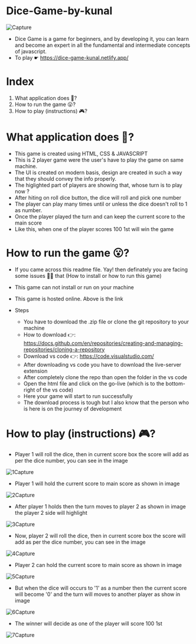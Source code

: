 # Dice-Game-by-kunal

![Capture](https://user-images.githubusercontent.com/86625941/203543065-8d57e9e5-fe12-4cdf-a8a4-e033a4e7d0d7.PNG)

- Dice Game is a game for beginners, and by developing it, you can learn and become an expert in all the fundamental and intermediate concepts of javascript.
- To play ☛ https://dice-game-kunal.netlify.app/

# Index

1. What application does 🤔?
2. How to run the game 😮?
3. How to play (instructions) 🎮️?

# What application does 🤔?

- This game is created using HTML, CSS & JAVASCRIPT
- This is 2 player game were the user's have to play the game on same machine.
- The UI is created on modern basis, design are created in such a way that they should convey the info properly.
- The higlighted part of players are showing that, whose turn is to play now ?
- After hiting on roll dice button, the dice will roll and pick one number
- The player can play many times until or unless the dice doesn't roll to 1 as number.
- Once the player played the turn and can keep the current score to the main score
- Like this, when one of the player scores 100 1st will win the game

# How to run the game 😮?

- If you came across this readme file. Yay! then  definately you are facing some issues 😮‍💨 that (How to install or how to run this game)
- This game can not install or run on your machine
- This game is hosted online. Above is the link 
- Steps
    
   - You have to download the .zip file or clone the git repository to your machine
   - How to download 👉️: https://docs.github.com/en/repositories/creating-and-managing-repositories/cloning-a-repository
   - Download vs code 👉️: https://code.visualstudio.com/
   - After downloading vs code you have to download the live-server extension
   - After completely clone the repo than open the folder in the vs code
   - Open the html file and click on the go-live (which is to the bottom-right of the vs code)
   - Here your game will start to run successfully
   - The download process is tough but I also know that the person who is here is on the journey of development
    
#  How to play (instructions) 🎮️?

- Player 1 will roll the dice, then in current score box the score will add as per the dice number, you can see in the image

![1Capture](https://user-images.githubusercontent.com/86625941/203559309-88f4a6dc-e9ec-406f-98cf-5d70dff022e2.PNG)

- Player 1 will hold the current score to main score as shown in image

![2Capture](https://user-images.githubusercontent.com/86625941/203559868-e4a0cbee-e349-4c63-9273-365a245aea79.PNG)

- After player 1 holds then the turn moves to player 2 as shown in image the player 2 side will highlight

![3Capture](https://user-images.githubusercontent.com/86625941/203560190-3059125e-34f6-4daa-8077-7fb234079db0.PNG)

- Now, player 2 will roll the dice, then in current score box the score will add as per the dice number, you can see in the image

![4Capture](https://user-images.githubusercontent.com/86625941/203560537-1f43175b-2f46-4b6c-9936-302a58f916c4.PNG)

- Player 2 can hold the current score to main score as shown in image

![5Capture](https://user-images.githubusercontent.com/86625941/203560854-02614c77-a0c3-4007-b89d-c9491704217a.PNG)

- But when the dice will occurs to '1' as a number then the current score will become '0' and the turn will moves to another player as show in image 

![6Capture](https://user-images.githubusercontent.com/86625941/203561427-31031791-3e09-40b4-8b89-f38c015c9f5a.PNG)

- The winner will decide as one of the player will score 100 1st

![7Capture](https://user-images.githubusercontent.com/86625941/203562138-a3dfaff8-3aeb-40bc-8d21-1589cd094100.PNG)




